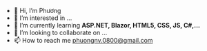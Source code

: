 - 👋 Hi, I’m Phương
- 👀 I’m interested in ...
- 🌱 I’m currently learning **ASP.NET, Blazor, HTML5, CSS, JS, C#,...**
- 💞️ I’m looking to collaborate on ...
- 📫 How to reach me phuongnv.0800@gmail.com

<!---
phuongnv0800/phuongnv0800 is a ✨ special ✨ repository because its `README.md` (this file) appears on your GitHub profile.
You can click the Preview link to take a look at your changes.
--->
